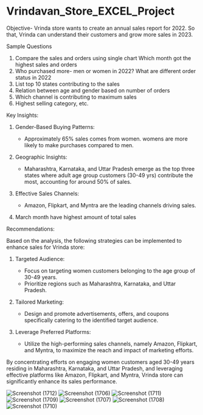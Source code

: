 # Vrindavan_Store_EXCEL_Project

Objective-
Vrinda store wants to create an annual sales report for 2022. So that, Vrinda can understand their customers and grow more sales in 2023.

Sample Questions
1. Compare the sales and orders using single chart Which month got the highest sales and orders
2. Who purchased more- men or women in 2022? What are different order status in 2022
3. List top 10 states contributing to the sales
4. Relation between age and gender based on number of orders
5. Which channel is contributing to maximum sales
6. Highest selling category, etc.


Key Insights:

1. Gender-Based Buying Patterns:
   - Approximately 65% sales comes  from  women. womens are more likely to make purchases compared to men.

2. Geographic Insights:
   - Maharashtra, Karnataka, and Uttar Pradesh emerge as the top three states where adult age group customers (30-49 yrs) contribute the most, accounting for around 50% of sales.

3. Effective Sales Channels:
   - Amazon, Flipkart, and Myntra are the leading channels driving sales.

4. March month have highest amount of total sales 


Recommendations:

Based on the analysis, the following strategies can be implemented to enhance sales for Vrinda store:

1. Targeted Audience:
   - Focus on targeting women customers belonging to the age group of 30-49 years.
   - Prioritize regions such as Maharashtra, Karnataka, and Uttar Pradesh.

2. Tailored Marketing:
   - Design and promote advertisements, offers, and coupons specifically catering to the identified target audience.

3. Leverage Preferred Platforms:
   - Utilize the high-performing sales channels, namely Amazon, Flipkart, and Myntra, to maximize the reach and impact of marketing efforts.

By concentrating efforts on engaging women customers aged 30-49 years residing in Maharashtra, Karnataka, and Uttar Pradesh, and leveraging effective platforms like Amazon, Flipkart, and Myntra, Vrinda store can significantly enhance its sales performance.

![Screenshot (1712)](https://github.com/shivam12345kesarwaniS/Vrindavan_Store_EXCEL_Project/assets/138551775/b304d131-e1ca-4894-8984-ba218090d9c9)
![Screenshot (1706)](https://github.com/shivam12345kesarwaniS/Vrindavan_Store_EXCEL_Project/assets/138551775/7407aa64-d0bb-43af-9e91-6b509797bac8)
![Screenshot (1711)](https://github.com/shivam12345kesarwaniS/Vrindavan_Store_EXCEL_Project/assets/138551775/b16ac4e4-36cb-4b0e-9990-bc33e74ec9f1)
![Screenshot (1709)](https://github.com/shivam12345kesarwaniS/Vrindavan_Store_EXCEL_Project/assets/138551775/61b82715-b8ff-4f69-b230-ea0aca5d391a)
![Screenshot (1707)](https://github.com/shivam12345kesarwaniS/Vrindavan_Store_EXCEL_Project/assets/138551775/e25f356a-b49e-45be-849c-c62b8f46eb93)
![Screenshot (1708)](https://github.com/shivam12345kesarwaniS/Vrindavan_Store_EXCEL_Project/assets/138551775/0042fb75-5cd5-4dc2-a7ab-8d3565583c3b)
![Screenshot (1710)](https://github.com/shivam12345kesarwaniS/Vrindavan_Store_EXCEL_Project/assets/138551775/a068f549-21cb-4f4a-93e5-8a8605c67773)




